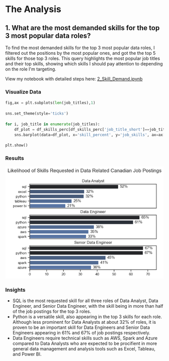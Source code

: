 # The Analysis

## 1. What are the most demanded skills for the top 3 most popular data roles?

To find the most demanded skills for the top 3 most popular data roles, I filtered out the positions by the most popular ones, and got the the top 5 skills for those top 3 roles. This query highlights the most popular job titles and their top skills, showing which skills I should pay attention to depending on the role I'm targeting.

View my notebook with detailed steps here: [2_Skill_Demand.ipynb](3_Project\2_Skills_Demand.ipynb)


### Visualize Data
```python
fig,ax = plt.subplots(len(job_titles),1)

sns.set_theme(style='ticks')

for i, job_title in enumerate(job_titles):
    df_plot = df_skills_perc[df_skills_perc['job_title_short']==job_title].head(5)
    sns.barplot(data=df_plot, x='skill_percent', y='job_skills', ax=ax[i], hue = 'skill_count', palette = 'dark:b_r')
    
plt.show()
```

### Results
![Likelihood of Skills requested in Canadian Job Postings](3_Project\images\skill_demand_all_data_roles.png)

### Insights
- SQL is the most requested skill for all three roles of Data Analyst, Data Engineer, and Senior Data Engineer, with the skill being in more than half of the job postings for the top 3 roles.
- Python is a versatile skill, also appearing in the top 3 skills for each role. Although less prominent for Data Analysts at about 32% of roles, it is proven to be an important skill for Data Engineers and Senior Data Engineers appearing in 61% and 67% of job postings respectively.
- Data Engineers require technical skills such as AWS, Spark and Azure compared to Data Analysts who are expected to be procifient in more general data management and analysis tools such as Excel, Tableau, and Power BI.